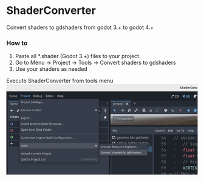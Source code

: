 # ShaderConverter
Convert shaders to gdshaders from godot 3.+ to godot 4.+

### How to

1. Paste all *.shader (Godot 3.+) files to your project.
2. Go to Menu -> Project -> Tools -> Convert shaders to gdshaders
3. Use your shaders as needed

Execute ShaderConverter from tools menu
![Locales editor](https://raw.githubusercontent.com/VP-GAMES/ShaderConverter/main/.github/images/Execute.png)
